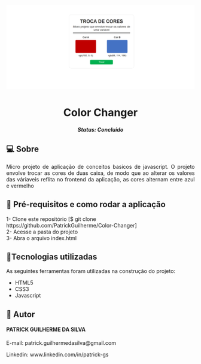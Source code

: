 
<h1 align="center">
    <img alt="color-changer" title="página principal" src="./img/tela.png" />
</h1>

<h1 align="center">Color Changer</h1>
<h5 align="center">Status: Concluido</h5>


<h2>💻 Sobre</h2>
<p align="justify">
Micro projeto de aplicação de conceitos basicos de javascript. O projeto envolve trocar as cores de duas caixa, de modo que ao alterar os valores das váriaveis reflita no frontend da aplicação, as cores alternam entre azul e vermelho</p>

<h2>📀 Pré-requisitos e como rodar a aplicação</h2>
1- Clone este repositório [$ git clone https://github.com/PatrickGuilherme/Color-Changer]<br>
2- Acesse a pasta do projeto<br>
3- Abra o arquivo index.html

<h2>🔨Tecnologias utilizadas</h2>
<p>As seguintes ferramentas foram utilizadas na construção do projeto:</p>
<ul>
    <li>HTML5</li>
    <li>CSS3</li>
    <li>Javascript</li>
</ul>

<h2>👦 Autor</h2>
<h4>PATRICK GUILHERME DA SILVA</h4>
<p>E-mail: patrick.guilhermedasilva@gmail.com</p>
<p>Linkedin: www.linkedin.com/in/patrick-gs</p>
